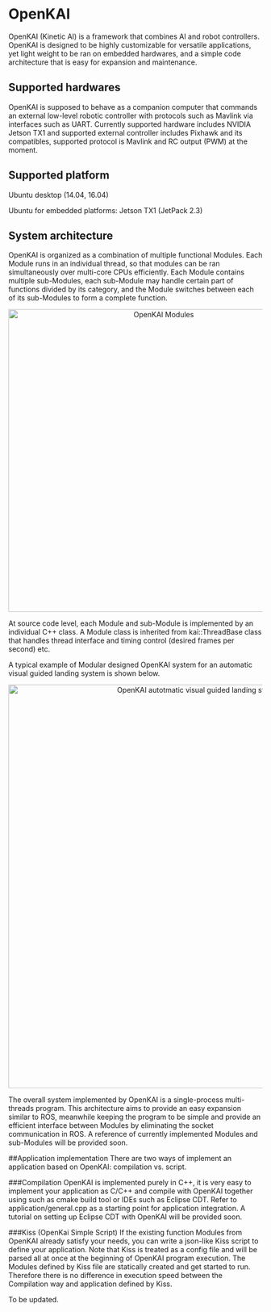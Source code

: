 # OpenKAI
OpenKAI (Kinetic AI) is a framework that combines AI and robot controllers. OpenKAI is designed to be highly customizable for versatile applications, yet light weight to be ran on embedded hardwares, and a simple code architecture that is easy for expansion and maintenance.

## Supported hardwares
OpenKAI is supposed to behave as a companion computer that commands an external low-level robotic controller with protocols such as Mavlink via interfaces such as UART. Currently supported hardware includes NVIDIA Jetson TX1 and supported external controller includes Pixhawk and its compatibles, supported protocol is Mavlink and RC output (PWM) at the moment.

## Supported platform
Ubuntu desktop (14.04, 16.04)

Ubuntu for embedded platforms: Jetson TX1 (JetPack 2.3)

## System architecture
OpenKAI is organized as a combination of multiple functional Modules. Each Module runs in an individual thread, so that modules can be ran simultaneously over multi-core CPUs efficiently. Each Module contains multiple sub-Modules, each sub-Module may handle certain part of functions divided by its category, and the Module switches between each of its sub-Modules to form a complete function.

<p align="center">
<img src="https://github.com/yankailab/OpenKAI/raw/master/doc/img/F1.png" alt="OpenKAI Modules" width="600px">
</p>

At source code level, each Module and sub-Module is implemented by an individual C++ class. A Module class is inherited from kai::ThreadBase class that handles thread interface and timing control (desired frames per second) etc.

A typical example of Modular designed OpenKAI system for an automatic visual guided landing system is shown below.

<p align="center">
<img src="https://github.com/yankailab/OpenKAI/raw/master/doc/img/F2.png" alt="OpenKAI autotmatic visual guided landing system diagram" width="800px">
</p>

The overall system implemented by OpenKAI is a single-process multi-threads program. This architecture aims to provide an easy expansion similar to ROS, meanwhile keeping the program to be simple and provide an efficient interface between Modules by eliminating the socket communication in ROS. A reference of currently implemented Modules and sub-Modules will be provided soon.

##Application implementation
There are two ways of implement an application based on OpenKAI: compilation vs. script.

###Compilation
OpenKAI is implemented purely in C++, it is very easy to implement your application as C/C++ and compile with OpenKAI together using such as cmake build tool or IDEs such as Eclipse CDT. Refer to application/general.cpp as a starting point for application integration. A tutorial on setting up Eclipse CDT with OpenKAI will be provided soon.

###Kiss (OpenKai Simple Script)
If the existing function Modules from OpenKAI already satisfy your needs, you can write a json-like Kiss script to define your application. Note that Kiss is treated as a config file and will be parsed all at once at the beginning of OpenKAI program execution. The Modules defined by Kiss file are statically created and get started to run. Therefore there is no difference in execution speed between the Compilation way and application defined by Kiss.

To be updated.
